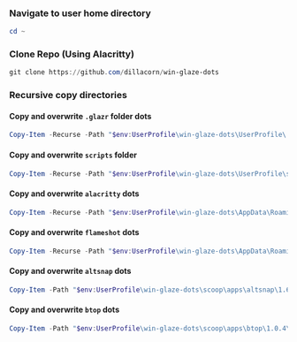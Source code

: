 ### Navigate to user home directory
```powershell
cd ~
```
### Clone Repo (Using Alacritty)
```powershell
git clone https://github.com/dillacorn/win-glaze-dots
```
### Recursive copy directories
#### Copy and overwrite `.glazr` folder dots
```powershell
Copy-Item -Recurse -Path "$env:UserProfile\win-glaze-dots\UserProfile\.glzr" -Destination "$env:UserProfile" -Force
```
#### Copy and overwrite `scripts` folder
```powershell
Copy-Item -Recurse -Path "$env:UserProfile\win-glaze-dots\UserProfile\scripts" -Destination "$env:UserProfile" -Force
```
#### Copy and overwrite `alacritty` dots
```powershell
Copy-Item -Recurse -Path "$env:UserProfile\win-glaze-dots\AppData\Roaming\alacritty" -Destination "$env:AppData\Roaming" -Force
```
#### Copy and overwrite `flameshot` dots
```powershell
Copy-Item -Recurse -Path "$env:UserProfile\win-glaze-dots\AppData\Roaming\flameshot" -Destination "$env:AppData\Roaming" -Force
```
#### Copy and overwrite `altsnap` dots
```powershell
Copy-Item -Path "$env:UserProfile\win-glaze-dots\scoop\apps\altsnap\1.64\AltSnap.ini" -Destination "$env:UserProfile\scoop\apps\altsnap\1.64\AltSnap.ini" -Force
```
#### Copy and overwrite `btop` dots
```powershell
Copy-Item -Path "$env:UserProfile\win-glaze-dots\scoop\apps\btop\1.0.4\btop.conf" -Destination "$env:UserProfile\scoop\apps\btop\1.0.4\btop.conf" -Force
```